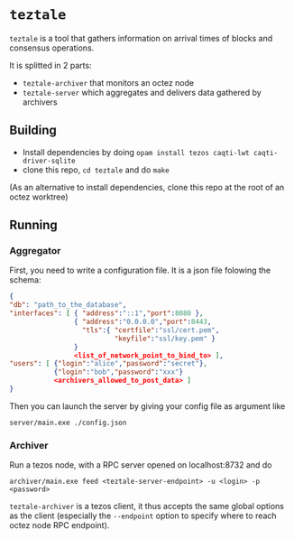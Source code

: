 # `teztale`

`teztale` is a tool that gathers information on arrival times of
blocks and consensus operations.

It is splitted in 2 parts:
- `teztale-archiver` that monitors an octez node
- `teztale-server` which aggregates and delivers data gathered by
  archivers

## Building

- Install dependencies by doing `opam install tezos caqti-lwt
  caqti-driver-sqlite`
- clone this repo, `cd teztale` and do `make`

(As an alternative to install dependencies, clone this repo at the
root of an octez worktree)

## Running

### Aggregator

First, you need to write a configuration file. It is a json file
folowing the schema:
```json
{
"db": "path_to_the_database",
"interfaces": [ { "address":"::1","port":8080 },
                { "address":"0.0.0.0","port":8443,
                  "tls":{ "certfile":"ssl/cert.pem",
                          "keyfile":"ssl/key.pem" }
                }
				<list_of_network_point_to_bind_to> ],
"users": [ {"login":"alice","password":"secret"},
           {"login":"bob","password":"xxx"}
           <archivers_allowed_to_post_data> ]
}
```

Then you can launch the server by giving your config file as argument like
```
server/main.exe ./config.json
```

### Archiver

Run a tezos node, with a RPC server opened on localhost:8732 and do
```
archiver/main.exe feed <teztale-server-endpoint> -u <login> -p <password>
```

`teztale-archiver` is a tezos client, it thus accepts the same global
options as the client (especially the `--endpoint` option to specify
where to reach octez node RPC endpoint).

<!--
if run on public (test)network, it will use tzkt api to find delegate aliases.
-->
